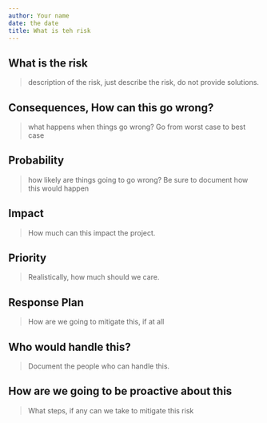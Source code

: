 ```yaml
---
author: Your name
date: the date
title: What is teh risk
---
```


<!-- 
    Keep these as long or as short as they need to be. 
    A good risk assessment is honest and grounded.  
    If ever risk is high priority, then nothing is is high priority.
    -->

## What is the risk

> description of the risk, just describe the risk, do not provide solutions.

## Consequences, How can this go wrong?

> what happens when things go wrong? Go from worst case to best case

## Probability

> how likely are things going to go wrong? Be sure to document how this would happen

## Impact

> How much can this impact the project.

## Priority

> Realistically, how much should we care.

## Response Plan

> How are we going to mitigate this, if at all

## Who would handle this?

> Document the people who can handle this.

## How are we going to be proactive about this

> What steps, if any can we take to mitigate this risk

